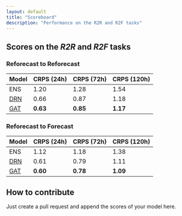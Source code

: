 ```yaml
---
layout: default
title: "Scoreboard"
description: "Performance on the R2R and R2F tasks"
---
```


## Scores on the *R2R* and *R2F* tasks

### Reforecast to Reforecast

| Model | CRPS (24h) | CRPS (72h) | CRPS (120h) |
|---|---|---|---|
| ENS | 1.20 | 1.28 | 1.54 |
| [DRN](https://journals.ametsoc.org/view/journals/mwre/146/11/mwr-d-18-0187.1.xml) | 0.66 | 0.87 | 1.18 |
| [GAT](https://arxiv.org/abs/2407.11050#) | **0.63** | **0.85** | **1.17** |

### Reforecast to Forecast

| Model | CRPS (24h) | CRPS (72h) | CRPS (120h) |
|---|---|---|---|
| ENS | 1.12 | 1.18 | 1.38 |
| [DRN](https://journals.ametsoc.org/view/journals/mwre/146/11/mwr-d-18-0187.1.xml) | 0.61 | 0.79 | 1.11 |
| [GAT](https://arxiv.org/abs/2407.11050#) | **0.60** | **0.78** | **1.09** |

## How to contribute

Just create a pull request and append the scores of your model here.
